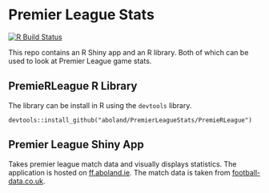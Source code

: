 Premier League Stats
================

<!-- README.md is generated from README.Rmd. Please edit that file -->

[![R Build
Status](https://travis-ci.org/aboland/PremierLeagueStats.svg?branch=master)](https://travis-ci.org/aboland/PremierLeagueStats)

This repo contains an R Shiny app and an R library. Both of which can be
used to look at Premier League game stats.

## PremieRLeague R Library

The library can be install in R using the `devtools` library.

    devtools::install_github("aboland/PremierLeagueStats/PremieRLeague")

## Premier League Shiny App

Takes premier league match data and visually displays statistics. The
application is hosted on [ff.aboland.ie](http://ff.aboland.ie/). The
match data is taken from
[football-data.co.uk](http://www.football-data.co.uk).
